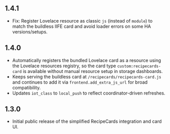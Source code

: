 ## 1.4.1

- Fix: Register Lovelace resource as classic `js` (instead of `module`) to match the buildless IIFE card and avoid loader errors on some HA versions/setups.

## 1.4.0

- Automatically registers the bundled Lovelace card as a resource using the Lovelace resources registry, so the card type `custom:recipecards-card` is available without manual resource setup in storage dashboards.
- Keeps serving the buildless card at `/recipecards/recipecards-card.js` and continues to add it via `frontend.add_extra_js_url` for broad compatibility.
- Updates `iot_class` to `local_push` to reflect coordinator-driven refreshes.

## 1.3.0

- Initial public release of the simplified RecipeCards integration and card UI.
